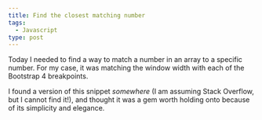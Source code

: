 ```yaml
---
title: Find the closest matching number
tags:
  - Javascript
type: post
---
```


<p>Today I needed to find a way to match a number in an array to a specific number. For my case, it was matching the window width with each of the Bootstrap 4 breakpoints.</p>
<p>I found a version of this snippet <i>somewhere</i> (I am assuming Stack Overflow, but I cannot find it!), and thought it was a gem worth holding onto because of its simplicity and elegance.</p>

<script src="https://gist.github.com/peterbenoit/86332ef8c5e50e5d7f86acb717e49403.js"></script>